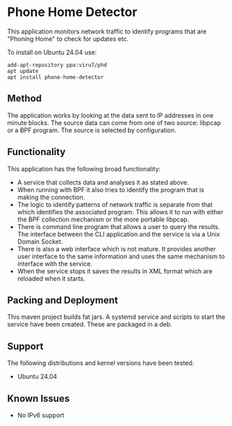 # Phone Home Detector
This application monitors network traffic to identify programs that are "Phoning Home" to check for updates etc.

To install on Ubuntu 24.04 use:
```
add-apt-repository ppa:viru7/phd
apt update
apt install phone-home-detector
```

## Method
The application works by looking at the data sent to IP addresses in one minute blocks.
The source data can come from one of two source: libpcap or a BPF program.
The source is selected by configuration.

## Functionality
This application has the following broad functionality:
* A service that collects data and analyses it as stated above.
* When running with BPF it also tries to identify the program that is making the connection.
* The logic to identify patterns of network traffic is separate from that which identifies the associated program.
This allows it to run with either the BPF collection mechanism or the more portable libpcap.
* There is command line program that allows a user to query the results.
The interface between the CLI application and the service is via a Unix Domain Socket.
* There is also a web interface which is not mature.
It provides another user interface to the same information and uses the same mechanism to interface with the service.
* When the service stops it saves the results in XML format which are reloaded when it starts.

## Packing and Deployment
This maven project builds fat jars.
A systemd service and scripts to start the service have been created.
These are packaged in a deb.  
 
## Support
The following distributions and kernel versions have been tested:
* Ubuntu 24.04

## Known Issues
* No IPv6 support